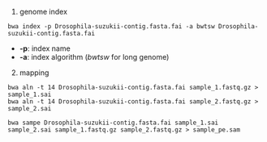 1. genome index
```
bwa index -p Drosophila-suzukii-contig.fasta.fai -a bwtsw Drosophila-suzukii-contig.fasta.fai
```

- __-p__: index name
- __-a__: index algorithm (_bwtsw_ for long genome)


2. mapping
```
bwa aln -t 14 Drosophila-suzukii-contig.fasta.fai sample_1.fastq.gz > sample_1.sai
bwa aln -t 14 Drosophila-suzukii-contig.fasta.fai sample_2.fastq.gz > sample_2.sai

bwa sampe Drosophila-suzukii-contig.fasta.fai sample_1.sai sample_2.sai sample_1.fastq.gz sample_2.fastq.gz > sample_pe.sam
```
